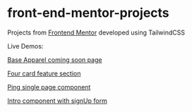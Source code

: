 # front-end-mentor-projects

Projects from [Frontend Mentor](https://www.frontendmentor.io/) developed using TailwindCSS

Live Demos:

[Base Apparel coming soon page](https://admiring-allen-50fee2.netlify.com/)

[Four card feature section](https://modest-hermann-411db4.netlify.com/)

[Ping single page component](https://hungry-aryabhata-bf5cbd.netlify.com/)

[Intro component with signUp form](https://stoic-saha-22cecb.netlify.com/)
